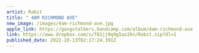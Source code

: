 ```yaml
---
artist: Rabit
title: " 4AM RICHMOND AVE"
new_image: /images/4am-richmond-ave.jpg
apple_link: https://gangstalkers.bandcamp.com/album/4am-richmond-ave
link: https://www.dropbox.com/s/f81jj9q9g5az2kn/Rabit.zip?dl=1
published_date: 2022-10-13T02:17:24.391Z
---
```

